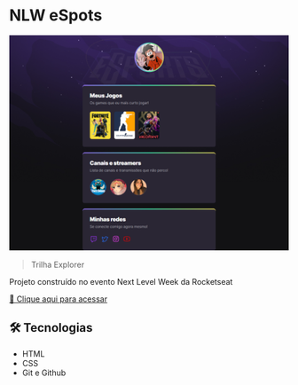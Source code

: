 # NLW eSpots

![preview](./assets/preview.png)

> Trilha Explorer

Projeto construído no evento Next Level Week da Rocketseat

[🔗 Clique aqui para acessar](https://hdr628.github.io/NLW-eSports-explorer/)

## 🛠 Tecnologias

- HTML
- CSS
- Git e Github
